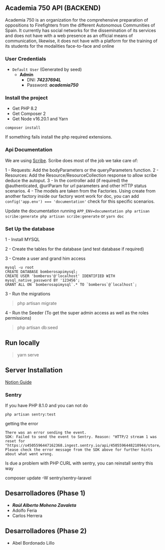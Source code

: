 ## Academia 750 API (BACKEND)

Academia 750 is an organization for the comprehensive preparation of oppositions to
Firefighters from the different Autonomous Communities of Spain.
It currently has social networks for the dissemination of its services and does not have
with a web presence as an official means of communication, likewise, it does not have
with a platform for the training of its students for the modalities
face-to-face and online


### User Credentials

* ```Default User``` (Generated by seed)
  * **Admin**
    * DNI: ***74237694L***
    * Password: ***academia750***

### Install the project

- Get PHP 8.2 
- Get Composer 2
- Get Node v16.20.1 and Yarn

`composer install` 

If something fails install the php required extensions.

### Api Documentation

We are using  [Scribe](https://scribe.knuckles.wtf/laravel/). 
Scribe does most of the job we take care of:

1 - Requests: Add the bodyParameters or the queryParameters function.
2 - Resources: Add the Resource/ResourceCollection response to allow scribe deduce the autoput.
3 - In the controller add (if required) the @authenticated, @urlParam for url parameters and other HTTP status scenarios.
4 - The models are taken from the Factories. Using create from another factory inside our factory wont work for doc, you can add 
` config('app.env') === 'documentation'` check for this specific scenarios.

Update the documentation running `APP_ENV=documentation php artisan scribe:generate php artisan scribe:generate` or `yarn doc`

### Set Up the database

1 - Install MYSQL

2 - Create the tables for the database (and test database if required)

3 - Create a user and grand him access 

```
mysql -u root
CREATE DATABASE bomberosapimysql;
CREATE USER 'bomberos'@'localhost' IDENTIFIED WITH mysql_native_password BY '123456';
GRANT ALL ON `bomberosapimysql`.* TO `bomberos`@`localhost`;
```


3 - Run the migrations 

> php artisan migrate   

4 - Run the Seeder (To get the super admin access as well as the roles permissions)

> php artisan db:seed

## Run locally

> yarn serve 
## Server Installation

[Notion Guide](https://www.notion.so/tianlu/Academy-750-Code-Base-5833b818639448cea5607f6a7fa86ee5?pvs=4)


### Sentry

If you have PHP 8.1.0 and you can not do

`php artisan sentry:test` 

getting the error

```
There was an error sending the event.
SDK: Failed to send the event to Sentry. Reason: "HTTP/2 stream 1 was reset for "https://o4505596447162368.ingest.sentry.io/api/4505596448210944/store/".".
Please check the error message from the SDK above for further hints about what went wrong.
```

Is due a problem with PHP CURL with sentry, you can reinstall sentry this way

composer update -W sentry/sentry-laravel

## Desarrolladores (Phase 1)

* ___Raúl Alberto Moheno Zavaleta___
* Adolfo Feria
* Carlos Herrera

## Desarrolladores (Phase 2)
* Abel Bordonado Lillo
